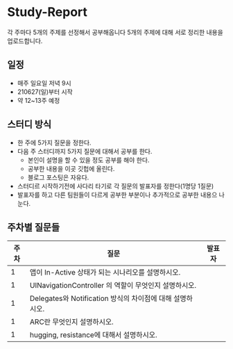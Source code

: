 # Study-Report

각 주마다 5개의 주제를 선정해서 공부해옵니다
5개의 주제에 대해 서로 정리한 내용을 업로드합니다.

## 일정
- 매주 일요일 저녁 9시
- 210627(일)부터 시작
- 약 12~13주 예정

## 스터디 방식
- 한 주에 5가지 질문을 정한다.
- 다음 주 스터디까지 5가지 질문에 대해서 공부를 한다.
  - 본인이 설명을 할 수 있을 정도 공부를 해야 한다.
  - 공부한 내용을 이곳 깃헙에 올린다.
  - 블로그 포스팅은 자유다.
- 스터디르 시작하기전에 사다리 타기로 각 질문의 발표자를 정한다(1명당 1질문)
- 발표자를 하고 다른 팀원들이 다르게 공부한 부분이나 추가적으로 공부한 내용으 나눈다.

## 주차별 질문들

| 주차 | 질문                                                    | 발표자 |
|------|-----------------------------------------------------------|--------|
| 1    | 앱이 In-Active 상태가 되는 시나리오를 설명하시오.         |        |
| 1    | UINavigationController 의 역할이 무엇인지 설명하시오.     |        |
| 1    | Delegates와 Notification 방식의 차이점에 대해 설명하시오. |        |
| 1    | ARC란 무엇인지 설명하시오.                                |        |
| 1    | hugging, resistance에 대해서 설명하시오.                  |        |
